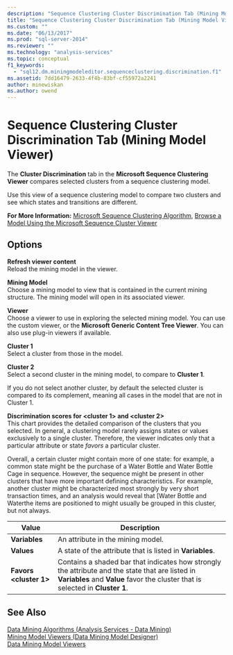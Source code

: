 ```yaml
---
description: "Sequence Clustering Cluster Discrimination Tab (Mining Model Viewer)"
title: "Sequence Clustering Cluster Discrimination Tab (Mining Model Viewer) | Microsoft Docs"
ms.custom: ""
ms.date: "06/13/2017"
ms.prod: "sql-server-2014"
ms.reviewer: ""
ms.technology: "analysis-services"
ms.topic: conceptual
f1_keywords: 
  - "sql12.dm.miningmodeleditor.sequenceclustering.discrimination.f1"
ms.assetid: 7dd16479-2633-4f4b-83bf-cf55972a2241
author: minewiskan
ms.author: owend
---
```

# Sequence Clustering Cluster Discrimination Tab (Mining Model Viewer)
  The  **Cluster Discrimination** tab in the **Microsoft Sequence Clustering Viewer** compares selected clusters from a sequence clustering model.  
  
 Use this view of a sequence clustering model to compare two clusters and see which states and transitions are different.  
  
 **For More Information:** [Microsoft Sequence Clustering Algorithm](data-mining/microsoft-sequence-clustering-algorithm.md), [Browse a Model Using the Microsoft Sequence Cluster Viewer](data-mining/browse-a-model-using-the-microsoft-sequence-cluster-viewer.md)  
  
## Options  
 **Refresh viewer content**  
 Reload the mining model in the viewer.  
  
 **Mining Model**  
 Choose a mining model to view that is contained in the current mining structure. The mining model will open in its associated viewer.  
  
 **Viewer**  
 Choose a viewer to use in exploring the selected mining model. You can use the custom viewer, or the **Microsoft Generic Content Tree Viewer**. You can also use plug-in viewers if available.  
  
 **Cluster 1**  
 Select a cluster from those in the model.  
  
 **Cluster 2**  
 Select a second cluster in the mining model, to compare to **Cluster 1**.  
  
 If you do not select another cluster, by default the selected cluster is compared to its complement, meaning all cases in the model that are not in Cluster 1.  
  
 **Discrimination scores for \<cluster 1> and \<cluster 2>**  
 This chart provides the detailed comparison of the clusters that you selected. In general, a clustering model rarely assigns states or values exclusively to a single cluster. Therefore, the viewer indicates only that a particular attribute or state *favors* a particular cluster.  
  
 Overall, a certain cluster might contain more of one state: for example, a common state might be the purchase of a Water Bottle and Water Bottle Cage in sequence. However, the sequence might be present in other clusters that have more important defining characteristics. For example, another cluster might be characterized most strongly by very short transaction times, and an analysis would reveal that [Water Bottle and Waterthe items are positioned to might usually be grouped in this cluster, but not always.  
  
|Value|Description|  
|-----------|-----------------|  
|**Variables**|An attribute in the mining model.|  
|**Values**|A state of the attribute that is listed in **Variables**.|  
|**Favors \<cluster 1>**|Contains a shaded bar that indicates how strongly the attribute and the state that are listed in **Variables** and **Value** favor the cluster that is selected in **Cluster 1**.|  
  
## See Also  
 [Data Mining Algorithms &#40;Analysis Services - Data Mining&#41;](data-mining/data-mining-algorithms-analysis-services-data-mining.md)   
 [Mining Model Viewers &#40;Data Mining Model Designer&#41;](mining-model-viewers-data-mining-model-designer.md)   
 [Data Mining Model Viewers](data-mining/data-mining-model-viewers.md)  
  
  
